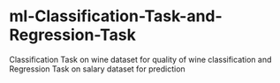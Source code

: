 # ml-Classification-Task-and-Regression-Task
Classification Task on wine dataset for quality of wine classification and Regression Task on salary dataset for prediction
